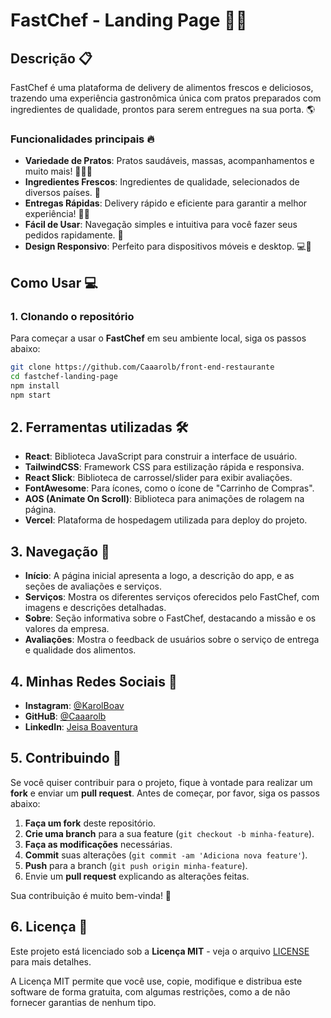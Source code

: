 # FastChef - Landing Page 🍔🍕

## Descrição 📋
FastChef é uma plataforma de delivery de alimentos frescos e deliciosos, trazendo uma experiência gastronômica única com pratos preparados com ingredientes de qualidade, prontos para serem entregues na sua porta. 🌎

### Funcionalidades principais 🔥
- **Variedade de Pratos**: Pratos saudáveis, massas, acompanhamentos e muito mais! 🥗🍝🍚
- **Ingredientes Frescos**: Ingredientes de qualidade, selecionados de diversos países. 🌱
- **Entregas Rápidas**: Delivery rápido e eficiente para garantir a melhor experiência! 🚴‍♂️
- **Fácil de Usar**: Navegação simples e intuitiva para você fazer seus pedidos rapidamente. 📱
- **Design Responsivo**: Perfeito para dispositivos móveis e desktop. 💻📱

## Como Usar 💻

### 1. Clonando o repositório
Para começar a usar o **FastChef** em seu ambiente local, siga os passos abaixo:

```bash
git clone https://github.com/Caaarolb/front-end-restaurante
cd fastchef-landing-page
npm install
npm start
```

## 2. Ferramentas utilizadas 🛠️

- **React**: Biblioteca JavaScript para construir a interface de usuário.
- **TailwindCSS**: Framework CSS para estilização rápida e responsiva.
- **React Slick**: Biblioteca de carrossel/slider para exibir avaliações.
- **FontAwesome**: Para ícones, como o ícone de "Carrinho de Compras".
- **AOS (Animate On Scroll)**: Biblioteca para animações de rolagem na página.
- **Vercel**: Plataforma de hospedagem utilizada para deploy do projeto.



## 3. Navegação 🚀

- **Início**: A página inicial apresenta a logo, a descrição do app, e as seções de avaliações e serviços.
- **Serviços**: Mostra os diferentes serviços oferecidos pelo FastChef, com imagens e descrições detalhadas.
- **Sobre**: Seção informativa sobre o FastChef, destacando a missão e os valores da empresa.
- **Avaliações**: Mostra o feedback de usuários sobre o serviço de entrega e qualidade dos alimentos.



## 4. Minhas Redes Sociais 📱

- **Instagram**: [@KarolBoav](https://www.instagram.com/karolboav)
- **GitHuB**: [@Caaarolb](https://github.com/Caaarolb)
- **LinkedIn**: [Jeisa Boaventura](https://www.linkedin.com/in/-caroline-boaventura/)



## 5. Contribuindo 🤝

Se você quiser contribuir para o projeto, fique à vontade para realizar um **fork** e enviar um **pull request**. Antes de começar, por favor, siga os passos abaixo:

1. **Faça um fork** deste repositório.
2. **Crie uma branch** para a sua feature (`git checkout -b minha-feature`).
3. **Faça as modificações** necessárias.
4. **Commit** suas alterações (`git commit -am 'Adiciona nova feature'`).
5. **Push** para a branch (`git push origin minha-feature`).
6. Envie um **pull request** explicando as alterações feitas.

Sua contribuição é muito bem-vinda! 🚀



## 6. Licença 📝

Este projeto está licenciado sob a **Licença MIT** - veja o arquivo [LICENSE](LICENSE) para mais detalhes.

A Licença MIT permite que você use, copie, modifique e distribua este software de forma gratuita, com algumas restrições, como a de não fornecer garantias de nenhum tipo.
